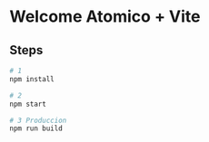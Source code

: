 # Welcome Atomico + Vite

## Steps

```bash
# 1
npm install

# 2
npm start

# 3 Produccion
npm run build
```
